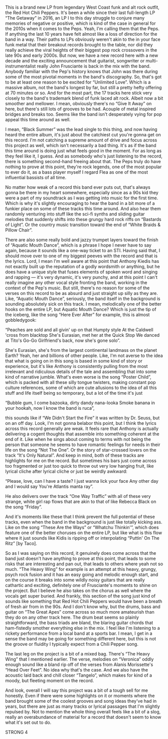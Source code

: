 This is a brand new LP from legendary West Coast funk and alt rock outfit, the Red Hot Chili Peppers. It's been a while since their last full-length LP “The Getaway” in 2016, an LP I to this day struggle to conjure many memories of negative or positive, which is kind of the case in general for the 2010s when it comes to the Peps. Yeah, I'm calling them that the Peps. If anything the last 10 years have felt almost like a loss of direction for the band in a way. Their paths to LPs obviously weren't akin to the in your face funk metal that their breakout records brought to the table, nor did they really achieve the viral heights of their biggest pop rock crossovers in the late 90s and early 2000s. But now, we have a new record here with a new decade and the exciting announcement that guitarist, songwriter or multi-instrumentalist really John Frusciante is back in the mix with the band. Anybody familiar with the Pep's history knows that John was there during some of the most pivotal moments in the band's discography. So, that's got to be at least one reason to be excited for “Unlimited Love”. Which is a massive album, not the band's longest by far, but still a pretty hefty offering at 70 minutes or so. And for the most part, the 17 tracks here stick very closely to the band's trademark blend of funk laced alt rock. Albeit now a bit smoother and mellower. I mean, obviously there's no “Give It Away” on here, but there's still lots of grooves to be had. Acouple of metal inspired bridges and breaks too. Seems like the band isn't desperately vying for pop appeal this time around as well.

I mean, “Black Summer” was the lead single to this thing, and now having heard the entire album, it's just about the catchiest cut you're gonna get on this record. I'm not catching a supreme amount of drive and focus across this project as well, which isn't necessarily a bad thing. It's as if the band this time around is doing just what feels good in the moment. For as long as they feel like it, I guess. And as somebody who's just listening to the record, there is something second-hand freeing about that. The Peps truly do have nothing to prove at this point, they're rock legends, one of the most popular to ever do it, as a bass player myself I regard Flea as one of the most influential bassists of all time.

No matter how weak of a record this band ever puts out, that's always gonna be there in my heart somewhere, especially since as a 90s kid they were a part of my soundtrack as I was getting into music for the first time. Which is why it's slightly encouraging to hear the band in a bit more of a funkier place on some of these tracks this time around. And also hear them randomly venturing into stuff like the sci-fi synths and sliding guitar melodies that suddenly shifts into these grungy hard rock riffs on “Bastards of Light”. Or the country music transition toward the end of “White Braids & Pillow Chair”.

There are also some really bold and jazzy trumpet layers toward the finish of “Aquatic Mouth Dance”, which is a phrase I hope I never have to say again, because it sounds like a one-way ticket to an STI. Having said that, I should move over to one of my biggest peeves with the record and that is the lyrics. Lord, I mean I'm well aware at this point that Anthony Kiedis has not exactly built up the reputation of a godly wordsmith or anything, but he does have a unique style that fuses elements of spoken word and singing and rapping — it's very dynamic, it's very punchy, and at this point I can't really imagine any other vocal style fronting the band, working in the context of the Pep's music. But still, there's no reason for some of the verses on this record to be as absurd and just straight up silly as they are. Like, “Aquatic Mouth Dance”, seriously, the band itself in the background is sounding absolutely sick on this track. I mean, melodically one of the better hooks on the entire LP, but Aquatic Mouth Dance? Which is just the tip of the iceberg, like the song “Here Ever After” for example, this is almost gobbledygook:

“Peaches are sold and all givin' up on that Humpty style
At the Caldwell 'cross from blacktop
She's Eurasian, met her at the Quick Stop
We danced at Tito's Go-Go
Girlfriend's back, now she's gone solo”.

She's Eurasian, she's from the largest continental landmass on the planet Earth? Yeah, her and billions of other people. Like, I'm not averse to the idea that what is going on in this song is based in some kind of story or experience, but it's like Anthony is consistently pulling from the most irrelevant and ridiculous details of the tale and assembling that into some kind of narrative jumble. What's even worse is the song “Poster Child”, which is packed with all these silly tongue twisters, making constant pop culture references, some of which are cute allusions to the idea of all this stuff and life itself being so temporary, but a lot of the time it's just

“Bubble gum, I come bazooka, dirty dandy nana-looka
Smoke banana in your hookah, now I know the band is ruca”,

this sounds like if “We Didn't Start the Fire” it was written by Dr. Seuss, but on an off day. Look, I'm not gonna belabor this point, but I think the lyrics across this record generally are weak. It feels rare that Anthony is actually delivering a cogent thoughts that assemble into something coherent at the end of it. Like when he sings about coming to terms with not being the person that someone he seems to have romantic feelings for needs in their life on the song “Not The One”. Or the story of star-crossed lovers on the track “It's Only Natural”. And keep in mind, both of these tracks are highlights for me on the record. But sometimes his bars just come across too fragmented or just too quick to throw out very low hanging fruit, like lyrical cliche after lyrical cliche or just be weirdly awkward:

“Please, love, can I have a taste?
I just wanna lick your face
Any other day and I would say
You're Atlantis manta ray”.

He also delivers over the track “One Way Traffic” with all of these very strange, white girl rap flows that are akin to that of like Rebecca Black on the song “Friday”.

And it's moments like these that I think prevent the full potential of these tracks, even when the band in the background is just like totally kicking ass. Like on the song “These Are the Ways” or “Whatchu Thinkin'”, which does feature one of the better choruses on the entire LP, but like what is this flow where it just sounds like Kidis is ripping off or interpolating “Puttin' On The Ritz” [by Taco].

So as I was saying on this record, it genuinely does come across that the band just doesn't have anything to prove at this point, that leads to some risks that are interesting and pan out, that leads to others where yeah not so much. “The Heavy Wing” for example is an attempt at this heavy, grungy, psych rock fusion and it has an easy going and melodic enough start, and on the course it breaks into some wildly noisy guitars that are really cathartic and exciting, definitely one of Frusciante's moments to shine on the project. But I believe he also takes on the chorus as well where the vocals get super buried. And frankly, this section of the song just kind of sounds like something that Red Hot Chili Peppers would have been a breath of fresh air from in the 90s. And I don't know why, but the drums, bass and guitar on “The Great Apes” come across so much more amateurish than they do on any other track here. The drum beat seems so plainly straightforward, the bass triads are bland, the blaring guitar chords that ham-fistedly smother everything else in the mix. I feel like I'm listening to a rickety performance from a local band at a sports bar. I mean, I get in a sense the band may be going for something different here, but this is not the groove or fluidity I typically expect from a Chili Pepper song.

The last leg on the project is a bit of a mixed bag. There's “The Heavy Wing” that I mentioned earlier. The verse, melodies on “Veronica” oddly enough sound like a bland rip off of the verses from Alanis Morissette's “Head Over Feet”. No idea why that's the case. And we also have the acoustic laid back and chill closer “Tangelo”, which makes for kind of a moody, but fleeting moment on the record.

And look, overall I will say this project was a bit of a tough sell for me honestly. Even if there were some highlights on it or moments where the band brought some of the coolest grooves and song ideas they've had in years, but there are just as many tracks or lyrical passages that I'm slightly repulsed by. Not to mention the whole thing overall feels like a bit of a slog, really an overabundance of material for a record that doesn't seem to know what it's set out to do.

STRONG 4
